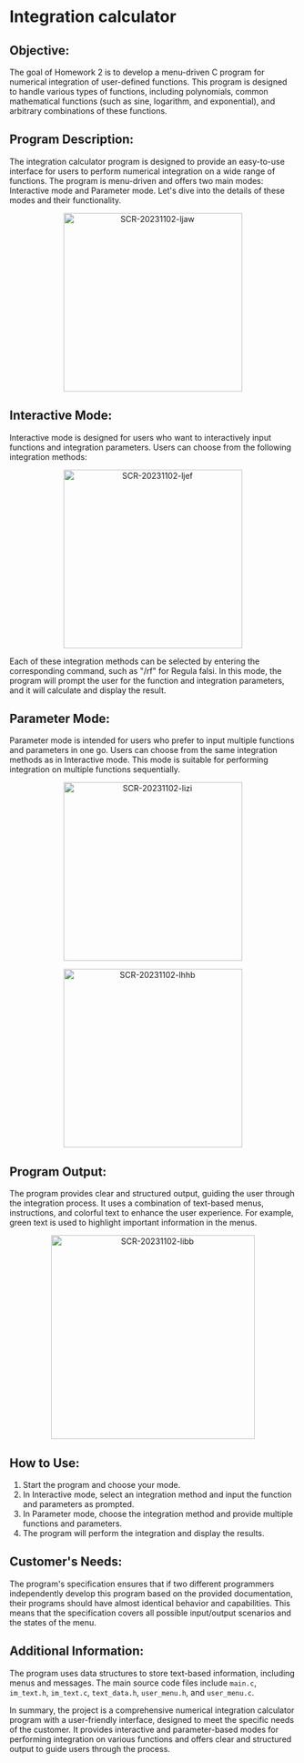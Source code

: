 # Integration calculator

## Objective:
The goal of Homework 2 is to develop a menu-driven C program for numerical integration of user-defined functions. This program is designed to handle various types of functions, including polynomials, common mathematical functions (such as sine, logarithm, and exponential), and arbitrary combinations of these functions.

## Program Description:
The integration calculator program is designed to provide an easy-to-use interface for users to perform numerical integration on a wide range of functions. The program is menu-driven and offers two main modes: Interactive mode and Parameter mode. Let's dive into the details of these modes and their functionality.

<p align="center">
  <img width="314" alt="SCR-20231102-ljaw" src="https://github.com/luciancj/Integration-calculator/assets/72004477/deaec919-6fee-4a5d-85f2-c965c55002ec">
</p>

## Interactive Mode:
Interactive mode is designed for users who want to interactively input functions and integration parameters. Users can choose from the following integration methods:

<p align="center">
  <img width="314" alt="SCR-20231102-ljef" src="https://github.com/luciancj/Integration-calculator/assets/72004477/f2f49ddf-f703-4a7d-9b5f-b9bc7226498d">
</p>

Each of these integration methods can be selected by entering the corresponding command, such as "/rf" for Regula falsi. In this mode, the program will prompt the user for the function and integration parameters, and it will calculate and display the result.

## Parameter Mode:
Parameter mode is intended for users who prefer to input multiple functions and parameters in one go. Users can choose from the same integration methods as in Interactive mode. This mode is suitable for performing integration on multiple functions sequentially.

<p align="center">
    <img width="314" alt="SCR-20231102-lizi" src="https://github.com/luciancj/Integration-calculator/assets/72004477/91125f0e-9484-48d6-9276-f3583f7e8d79">
</p>
<p align="center">
  <img width="314" alt="SCR-20231102-lhhb" src="https://github.com/luciancj/Integration-calculator/assets/72004477/5b9850f4-3192-4c1c-af25-f805569d83c3">
</p>


## Program Output:
The program provides clear and structured output, guiding the user through the integration process. It uses a combination of text-based menus, instructions, and colorful text to enhance the user experience. For example, green text is used to highlight important information in the menus.

<p align="center">
  <img width="358" alt="SCR-20231102-libb" src="https://github.com/luciancj/Integration-calculator/assets/72004477/bac7cdba-a618-4d35-8567-a82d7e2ff6ab">
</p>

## How to Use:

1. Start the program and choose your mode.
2. In Interactive mode, select an integration method and input the function and parameters as prompted.
3. In Parameter mode, choose the integration method and provide multiple functions and parameters.
4. The program will perform the integration and display the results.

## Customer's Needs:
The program's specification ensures that if two different programmers independently develop this program based on the provided documentation, their programs should have almost identical behavior and capabilities. This means that the specification covers all possible input/output scenarios and the states of the menu.

## Additional Information:
The program uses data structures to store text-based information, including menus and messages. The main source code files include `main.c`, `im_text.h`, `im_text.c`, `text_data.h`, `user_menu.h`, and `user_menu.c`.

In summary, the project is a comprehensive numerical integration calculator program with a user-friendly interface, designed to meet the specific needs of the customer. It provides interactive and parameter-based modes for performing integration on various functions and offers clear and structured output to guide users through the process.
